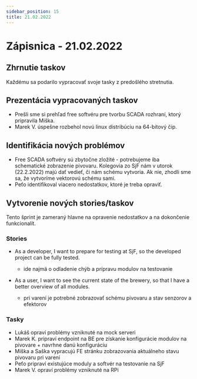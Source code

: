 ```yaml
---
sidebar_position: 15
title: 21.02.2022
---
```



# Zápisnica - 21.02.2022

## Zhrnutie taskov

Každému sa podarilo vypracovať svoje tasky z predošlého stretnutia.

## Prezentácia vypracovaných taskov

- Prešli sme si prehľad free softvéru pre tvorbu SCADA rozhraní, ktorý pripravila Miška.
- Marek V. úspešne rozbehol novú linux distribúciu na 64-bitový čip.

## Identifikácia nových problémov

- Free SCADA softvéry sú zbytočne zložité - potrebujeme iba schematické zobrazenie pivovaru. Kolegovia zo SjF nám v utorok (22.2.2022) majú dať vedieť, či nám schému vytvoria. Ak nie, zhodli sme sa, že vytvoríme vektorovú schému sami.
- Peťo identifikoval viacero nedostatkov, ktoré je treba opraviť.

## Vytvorenie nových stories/taskov

Tento šprint je zameraný hlavne na opravenie nedostatkov a na dokončenie funkcionalít.

### Stories

- As a developer, I want to prepare for testing at SjF, so the developed project can be fully tested.
   - ide najmä o odladenie chýb a prípravu modulov na testovanie

- As a user, I want to see the current state of the brewery, so that I have a better overview of all modules.
   - pri varení je potrebné zobrazovať schému pivovaru a stav senzorov a efektorov

### Tasky

- Lukáš opraví problémy vzniknuté na mock serveri
- Marek K. pripraví endpoint na BE pre získanie konfigurácie modulov na pivovare + navrhne danú konfiguráciu
- Miška a Saška vypracujú FE stránku zobrazovania aktuálneho stavu pivovaru pri varení
- Peťo pripraví existujúce moduly a softvér na testovanie na SjF
- Marek V. opraví problémy vzniknuté na RPi

